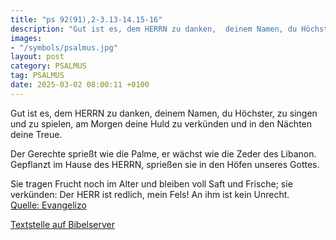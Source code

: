 ```yaml
---
title: "ps 92(91),2-3.13-14.15-16"
description: "Gut ist es, dem HERRN zu danken,  deinem Namen, du Höchster, zu singen und zu spielen, am Morgen deine Huld zu verkünden  und in den Nächten deine Treue.  Der Gerechte sprießt wie die Palme,  er wächst wie die Zeder des Libanon. Gepflanzt im Hause des HERRN,  sprießen sie in ...."
images:
- "/symbols/psalmus.jpg"
layout: post
category: PSALMUS
tag: PSALMUS
date: 2025-03-02 08:00:11 +0100
---
```

Gut ist es, dem HERRN zu danken, 
deinem Namen, du Höchster, zu singen und zu spielen,
am Morgen deine Huld zu verkünden 
und in den Nächten deine Treue.

Der Gerechte sprießt wie die Palme, 
er wächst wie die Zeder des Libanon.
Gepflanzt im Hause des HERRN, 
sprießen sie in den Höfen unseres Gottes.<!--more-->

Sie tragen Frucht noch im Alter 
und bleiben voll Saft und Frische;
sie verkünden: Der HERR ist redlich, 
mein Fels! An ihm ist kein Unrecht.<br>
[Quelle: Evangelizo](https://evangeliumtagfuertag.org/DE/gospel)

[Textstelle auf Bibelserver](https://www.bibleserver.com/EU/ps92(91),2-3.13-14.15-16)
